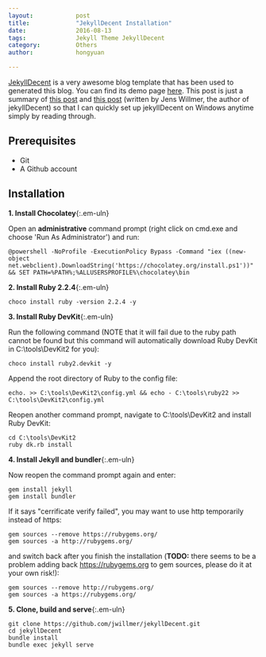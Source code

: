 ```yaml
---
layout:            post
title:             "JekyllDecent Installation"
date:              2016-08-13
tags:              Jekyll Theme JekyllDecent
category:          Others
author:            hongyuan

---
```


[JekyllDecent](https://github.com/jwillmer/jekyllDecent) is a very awesome blog template that has been used to generated this blog. You can find its demo page [here](http://jwillmer.de/). This post is just a summary of [this post](http://jwillmer.github.io/jekyllDecent/blog/readme/Readme) and [this post](http://jwillmer.de/blog/tutorial/how-to-install-jekyll-and-pages-gem-on-windows-10-x46) (written by Jens Willmer, the author of jekyllDecent) so that I can quickly set up jekyllDecent on Windows anytime simply by reading through.


## Prerequisites
* Git
* A Github account


## Installation

**1. Install Chocolatey**{:.em-uln}

Open an **administrative** command prompt (right click on cmd.exe and choose 'Run As Administrator') and run:

```
@powershell -NoProfile -ExecutionPolicy Bypass -Command "iex ((new-object net.webclient).DownloadString('https://chocolatey.org/install.ps1'))" && SET PATH=%PATH%;%ALLUSERSPROFILE%\chocolatey\bin
```

**2. Install Ruby 2.2.4**{:.em-uln}

```
choco install ruby -version 2.2.4 -y
```

**3. Install Ruby DevKit**{:.em-uln}

Run the following command (NOTE that it will fail due to the ruby path cannot be found but this command will automatically download Ruby DevKit in C:\tools\DevKit2 for you):

```
choco install ruby2.devkit -y
```

Append the root directory of  Ruby to the config file:

```
echo. >> C:\tools\DevKit2\config.yml && echo - C:\tools\ruby22 >> C:\tools\DevKit2\config.yml
```

Reopen another command prompt, navigate to C:\tools\DevKit2 and install Ruby DevKit:

```
cd C:\tools\DevKit2
ruby dk.rb install
```

**4. Install Jekyll and bundler**{:.em-uln}

Now reopen the command prompt again and enter:

```
gem install jekyll
gem install bundler
```

If it says "cerrificate verify failed", you may want to use http temporarily instead of https:

```
gem sources --remove https://rubygems.org/
gem sources -a http://rubygems.org/
```

and switch back after you finish the installation (**TODO:** there seems to be a problem adding back https://rubygems.org to gem sources, please do it at your own risk!):

```
gem sources --remove http://rubygems.org/
gem sources -a https://rubygems.org/
```


**5. Clone, build and serve**{:.em-uln}

```
git clone https://github.com/jwillmer/jekyllDecent.git
cd jekyllDecent
bundle install
bundle exec jekyll serve
```
